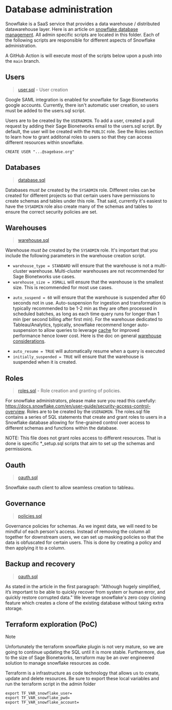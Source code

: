 # Database administration

Snowflake is a SaaS service that provides a data warehouse / distributed datawarehouse layer.  Here is an article on [snowflake database management](https://community.snowflake.com/s/article/Database-Administration-on-Snowflake). All admin specific scripts are located in this folder. Each of the following scripts are responsible for different aspects of Snowflake administration.

A GitHub Action is will execute most of the scripts below upon a push into the `main` branch.

## Users

> [user.sql](users.sql) - User creation

Google SAML integration is enabled for snowflake for Sage Bionetworks google accounts. Currently, there isn't automatic user creation, so users must be added to the users.sql script.

Users are to be created by the `USERADMIN`.  To add a user, created a pull request by adding their Sage Bionetworks email to the users.sql script.  By default, the user will be created with the `PUBLIC` role.  See the Roles section to learn how to grant additonal roles to users so that they can access different resources within snowflake.

```
CREATE USER "...@sagebase.org"
```

## Databases

> [database.sql](databases.sql)

Databases _must be_ created by the `SYSADMIN` role. Different roles can be created for different projects so that certain users have permissions to create schemas and tables under this role. That said, currently it's easiest to have the `SYSADMIN` role also create many of the schemas and tables to ensure the correct security policies are set.

## Warehouses

> [warehouse.sql](warehouses.sql)

Warehouse _must be_ created by the `SYSADMIN` role.  It's important that you include the following parameters in the warehouse creation script.
* `warehouse_type = STANDARD` will ensure that the warehouse is not a multi-cluster warehouse.  Multi-cluster warehouses are not recommended for Sage Bionetworks use cases.
* `warehouse_size = XSMALL` will ensure that the warehouse is the smallest size.  This is recommended for most use cases.
- `auto_suspend = 60` will ensure that the warehouse is suspended after 60 seconds not in use. Auto-suspension for ingestion and transformation is typically recommended to be 1-2 min as they are often processed in scheduled batches, as long as each time query runs for longer than 1 min (per second billing after first min). For the warehouse dedicated to Tableau/Analytics, typically, snowflake recommend longer auto-suspension to allow queries to leverage [cache](https://docs.snowflake.com/en/user-guide/warehouses-considerations#how-does-warehouse-caching-impact-queries) for improved performance hence lower cost. Here is the doc on general [warehouse considerations](https://docs.snowflake.com/en/user-guide/warehouses-considerations).
* `auto_resume = TRUE` will automatically resume when a query is executed
* `initially_suspended = TRUE` will ensure that the warehouse is suspended when it is created.


## Roles

> [roles.sql](roles.sql) - Role creation and granting of policies.

For snowflake administrators, please make sure you read this carefully: https://docs.snowflake.com/en/user-guide/security-access-control-overview. Roles are to be created by the `USERADMIN`. The roles.sql file contains a series of SQL statements that create and grant roles to users in a Snowflake database allowing for fine-grained control over access to different schemas and functions within the database.

NOTE: This file does not grant roles access to different resources.  That is done is specific *_setup.sql scripts that aim to set up the schemas and permissions.

## Oauth

> [oauth.sql](oauth.sql)

Snowflake oauth client to allow seamless creation to tableau.

## Governance

> [policies.sql](policies.sql)

Governance policies for schemas. As we ingest data, we will need to be mindful of each person's access.  Instead of removing the column all together for downstream users, we can set up masking policies so that the data is obfuscated for certain users.  This is done by creating a policy and then applying it to a column.


## Backup and recovery

> [oauth.sql](backup.sql)

As stated in the article in the first paragraph: "Although hugely simplified, it’s important to be able to quickly recover from system or human error, and quickly restore corrupted data."  We leverage snowflake's zero copy cloning feature which creates a clone of the existing database without taking extra storage.

## Terraform exploration (PoC)

> [!NOTE]
> Unfortunately the terraform snowflake plugin is not very mature, so we are going to continue updating the SQL until it is more stable. Furthermore, due to the size of Sage Bionetworks, terraform may be an over engineered solution to manage snowflake resources as code.

Terraform is a infrastructure as code technology that allows us to create, update and delete resources.  Be sure to export these local variables and run the terraform script in the admin folder

```
export TF_VAR_snowflake_user=
export TF_VAR_snowflake_pwd=
export TF_VAR_snowflake_account=
```

